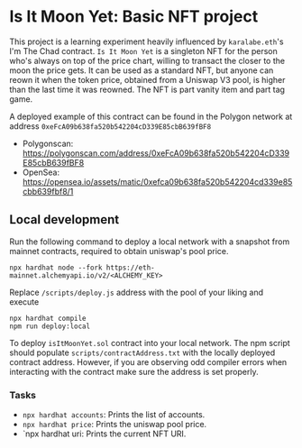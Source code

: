 # Is It Moon Yet: Basic NFT project

This project is a learning experiment heavily influenced by `karalabe.eth`'s I'm The Chad contract.
`Is It Moon Yet` is a singleton NFT for the person who's always on top of the price chart, willing to transact the closer to the moon the price gets. It can be used as a standard NFT, but anyone can reown it when the token price, obtained from a Uniswap V3 pool, is higher than the last time it was reowned. The NFT is part vanity item and part tag game.

A deployed example of this contract can be found in the Polygon network at address `0xeFcA09b638fa520b542204cD339E85cbB639fBF8`

- Polygonscan: https://polygonscan.com/address/0xeFcA09b638fa520b542204cD339E85cbB639fBF8
- OpenSea: https://opensea.io/assets/matic/0xefca09b638fa520b542204cd339e85cbb639fbf8/1

## Local development

Run the following command to deploy a local network with a snapshot from mainnet contracts, required to obtain uniswap's pool price.

```shell
npx hardhat node --fork https://eth-mainnet.alchemyapi.io/v2/<ALCHEMY_KEY>
```

Replace `/scripts/deploy.js` address with the pool of your liking and execute

```shell
npx hardhat compile
npm run deploy:local
```

To deploy `isItMoonYet.sol` contract into your local network.
The npm script should populate `scripts/contractAddress.txt` with the locally deployed contract address. However, if you are observing odd compiler errors when interacting with the contract make sure the address is set properly.

### Tasks

- `npx hardhat accounts`: Prints the list of accounts.
- `npx hardhat price`: Prints the uniswap pool price.
- `npx hardhat uri: Prints the current NFT URI.
